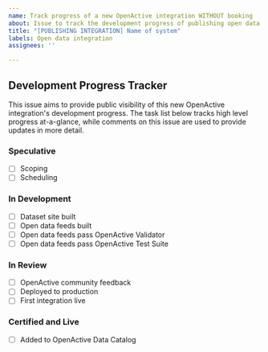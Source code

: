 ```yaml
---
name: Track progress of a new OpenActive integration WITHOUT booking
about: Issue to track the development progress of publishing open data within a booking or listing system.
title: "[PUBLISHING INTEGRATION] Name of system"
labels: Open data integration
assignees: ''

---
```

[//]: # (Simply update this name of this issue above to include the name of your system, then click the green "Submit new issue" button below)

## Development Progress Tracker

This issue aims to provide public visibility of this new OpenActive integration's development progress. The task list below tracks high level progress at-a-glance, while comments on this issue are used to provide updates in more detail.

### Speculative
- [ ] Scoping
- [ ] Scheduling

### In Development
- [ ] Dataset site built
- [ ] Open data feeds built
- [ ] Open data feeds pass OpenActive Validator
- [ ] Open data feeds pass OpenActive Test Suite

### In Review
- [ ] OpenActive community feedback
- [ ] Deployed to production
- [ ] First integration live

### Certified and Live
- [ ] Added to OpenActive Data Catalog
